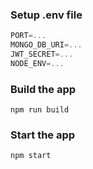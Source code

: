 ### Setup .env file
```js
PORT=...
MONGO_DB_URI=...
JWT_SECRET=...
NODE_ENV=...
```
### Build the app
```shell
npm run build
```
### Start the app
```shell
npm start
```
